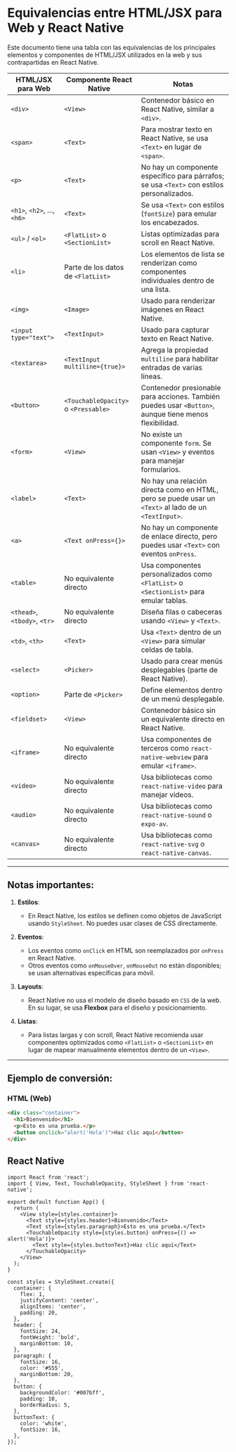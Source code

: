 # Equivalencias entre HTML/JSX para Web y React Native

Este documento tiene una tabla con las equivalencias de los principales elementos y componentes de HTML/JSX utilizados en la web y sus contrapartidas en React Native.

| **HTML/JSX para Web**          | **Componente React Native**                | **Notas**                                                                                       |
|--------------------------------|--------------------------------------------|-------------------------------------------------------------------------------------------------|
| `<div>`                        | `<View>`                                   | Contenedor básico en React Native, similar a `<div>`.                                           |
| `<span>`                       | `<Text>`                                   | Para mostrar texto en React Native, se usa `<Text>` en lugar de `<span>`.                      |
| `<p>`                          | `<Text>`                                   | No hay un componente específico para párrafos; se usa `<Text>` con estilos personalizados.     |
| `<h1>`, `<h2>`, ..., `<h6>`    | `<Text>`                                   | Se usa `<Text>` con estilos (`fontSize`) para emular los encabezados.                          |
| `<ul>` / `<ol>`                | `<FlatList>` o `<SectionList>`             | Listas optimizadas para scroll en React Native.                                                |
| `<li>`                         | Parte de los datos de `<FlatList>`         | Los elementos de lista se renderizan como componentes individuales dentro de una lista.        |
| `<img>`                        | `<Image>`                                  | Usado para renderizar imágenes en React Native.                                                |
| `<input type="text">`          | `<TextInput>`                              | Usado para capturar texto en React Native.                                                     |
| `<textarea>`                   | `<TextInput multiline={true}>`             | Agrega la propiedad `multiline` para habilitar entradas de varias líneas.                      |
| `<button>`                     | `<TouchableOpacity>` o `<Pressable>`       | Contenedor presionable para acciones. También puedes usar `<Button>`, aunque tiene menos flexibilidad. |
| `<form>`                       | `<View>`                                   | No existe un componente `form`. Se usan `<View>` y eventos para manejar formularios.           |
| `<label>`                      | `<Text>`                                   | No hay una relación directa como en HTML, pero se puede usar un `<Text>` al lado de un `<TextInput>`. |
| `<a>`                          | `<Text onPress={}>`                        | No hay un componente de enlace directo, pero puedes usar `<Text>` con eventos `onPress`.       |
| `<table>`                      | No equivalente directo                     | Usa componentes personalizados como `<FlatList>` o `<SectionList>` para emular tablas.         |
| `<thead>`, `<tbody>`, `<tr>`   | No equivalente directo                     | Diseña filas o cabeceras usando `<View>` y `<Text>`.                                           |
| `<td>`, `<th>`                 | `<Text>`                                   | Usa `<Text>` dentro de un `<View>` para simular celdas de tabla.                               |
| `<select>`                     | `<Picker>`                                 | Usado para crear menús desplegables (parte de React Native).                                   |
| `<option>`                     | Parte de `<Picker>`                        | Define elementos dentro de un menú desplegable.                                                |
| `<fieldset>`                   | `<View>`                                   | Contenedor básico sin un equivalente directo en React Native.                                  |
| `<iframe>`                     | No equivalente directo                     | Usa componentes de terceros como `react-native-webview` para emular `<iframe>`.                |
| `<video>`                      | No equivalente directo                     | Usa bibliotecas como `react-native-video` para manejar videos.                                 |
| `<audio>`                      | No equivalente directo                     | Usa bibliotecas como `react-native-sound` o `expo-av`.                                         |
| `<canvas>`                     | No equivalente directo                     | Usa bibliotecas como `react-native-svg` o `react-native-canvas`.                               |

---

## Notas importantes:

1. **Estilos**:
   - En React Native, los estilos se definen como objetos de JavaScript usando `StyleSheet`. No puedes usar clases de CSS directamente.

2. **Eventos**:
   - Los eventos como `onClick` en HTML son reemplazados por `onPress` en React Native.
   - Otros eventos como `onMouseOver`, `onMouseOut` no están disponibles; se usan alternativas específicas para móvil.

3. **Layouts**:
   - React Native no usa el modelo de diseño basado en `CSS` de la web. En su lugar, se usa **Flexbox** para el diseño y posicionamiento.

4. **Listas**:
   - Para listas largas y con scroll, React Native recomienda usar componentes optimizados como `<FlatList>` o `<SectionList>` en lugar de mapear manualmente elementos dentro de un `<View>`.

---

## Ejemplo de conversión:

### HTML (Web)

```html
<div class="container">
  <h1>Bienvenido</h1>
  <p>Esto es una prueba.</p>
  <button onclick="alert('Hola')">Haz clic aquí</button>
</div>
```

## React Native

```tsx
import React from 'react';
import { View, Text, TouchableOpacity, StyleSheet } from 'react-native';

export default function App() {
  return (
    <View style={styles.container}>
      <Text style={styles.header}>Bienvenido</Text>
      <Text style={styles.paragraph}>Esto es una prueba.</Text>
      <TouchableOpacity style={styles.button} onPress={() => alert('Hola')}>
        <Text style={styles.buttonText}>Haz clic aquí</Text>
      </TouchableOpacity>
    </View>
  );
}

const styles = StyleSheet.create({
  container: {
    flex: 1,
    justifyContent: 'center',
    alignItems: 'center',
    padding: 20,
  },
  header: {
    fontSize: 24,
    fontWeight: 'bold',
    marginBottom: 10,
  },
  paragraph: {
    fontSize: 16,
    color: '#555',
    marginBottom: 20,
  },
  button: {
    backgroundColor: '#007bff',
    padding: 10,
    borderRadius: 5,
  },
  buttonText: {
    color: 'white',
    fontSize: 16,
  },
});
```